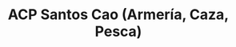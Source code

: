 ---
title: "ACP Santos Cao (Armería, Caza, Pesca)"
url: /pontevedra/acp-santos-cao-armeria-caza-pesca/
shop: general
---